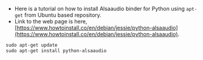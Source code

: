 * Here is a tutorial on how to install Alsaaudio binder for Python using `apt-get` from Ubuntu based repository.
* Link to the web page is here, [https://www.howtoinstall.co/en/debian/jessie/python-alsaaudio](https://www.howtoinstall.co/en/debian/jessie/python-alsaaudio).

```markdown
sudo apt-get update
sudo apt-get install python-alsaaudio
```